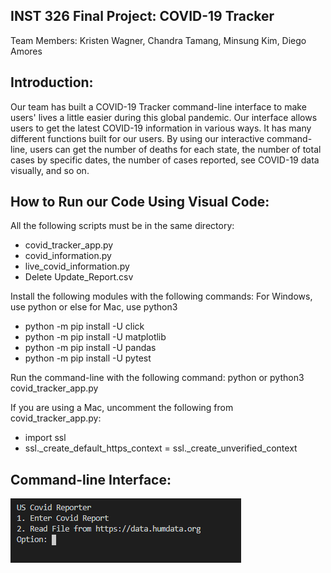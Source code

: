 ## INST 326 Final Project: COVID-19 Tracker <br>

Team Members: Kristen Wagner, Chandra Tamang, Minsung Kim, Diego Amores

## Introduction:

Our team has built a COVID-19 Tracker command-line interface to make users' lives a little easier during this global pandemic. Our interface allows users to get the latest COVID-19 information in various ways. It has many different functions built for our users. By using our interactive command-line, users can get the number of deaths for each state, the number of total cases by specific dates, the number of cases reported, see COVID-19 data visually, and so on.

## How to Run our Code Using Visual Code:

All the following scripts must be in the same directory:
- covid_tracker_app.py
- covid_information.py
- live_covid_information.py
- Delete Update_Report.csv

Install the following modules with the following commands:
For Windows, use python or else for Mac, use python3
- python -m pip install -U click
- python -m pip install -U matplotlib
- python -m pip install -U pandas
- python -m pip install -U pytest

Run the command-line with the following command:
python or python3 covid_tracker_app.py

If you are using a Mac, uncomment the following from covid_tracker_app.py:
- import ssl
- ssl._create_default_https_context = ssl._create_unverified_context

## Command-line Interface:
![command-line interface preview](https://github.com/DiegoAmores/COVID-19-Tracker/blob/main/command-line%20interface%20preview.PNG)

